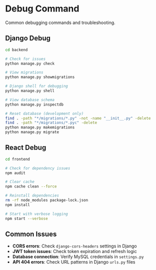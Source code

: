 # Debug Command

Common debugging commands and troubleshooting.

## Django Debug
```bash
cd backend

# Check for issues
python manage.py check

# View migrations
python manage.py showmigrations

# Django shell for debugging
python manage.py shell

# View database schema
python manage.py inspectdb

# Reset database (development only)
find . -path "*/migrations/*.py" -not -name "__init__.py" -delete
find . -path "*/migrations/*.pyc" -delete
python manage.py makemigrations
python manage.py migrate
```

## React Debug
```bash
cd frontend

# Check for dependency issues
npm audit

# Clear cache
npm cache clean --force

# Reinstall dependencies
rm -rf node_modules package-lock.json
npm install

# Start with verbose logging
npm start --verbose
```

## Common Issues
- **CORS errors**: Check `django-cors-headers` settings in Django
- **JWT token issues**: Check token expiration and refresh logic
- **Database connection**: Verify MySQL credentials in `settings.py`
- **API 404 errors**: Check URL patterns in Django `urls.py` files